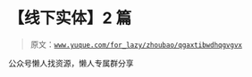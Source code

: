 # 【线下实体】2 篇

> 原文：[`www.yuque.com/for_lazy/zhoubao/qgaxtibwdhqgvgvx`](https://www.yuque.com/for_lazy/zhoubao/qgaxtibwdhqgvgvx)

公众号懒人找资源，懒人专属群分享